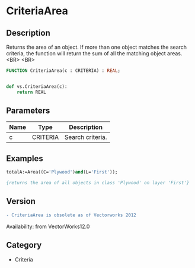 # CriteriaArea

## Description
Returns the area of an object. If more than one object matches the search criteria, the function will return the sum of all the matching object areas.&lt;BR&gt;
&lt;BR&gt;


```pascal
FUNCTION CriteriaArea(c : CRITERIA) : REAL;
```

```python

def vs.CriteriaArea(c):
    return REAL
```

## Parameters
|Name|Type|Description|
|---|---|---|
|c|CRITERIA|Search criteria.|

## Examples
```pascal
totalA:=Area((C='Plywood')and(L='First'));

{returns the area of all objects in class 'Plywood' on layer 'First'}
```

## Version
```diff
- CriteriaArea is obsolete as of Vectorworks 2012
```

Availability: from VectorWorks12.0
## Category
* Criteria

